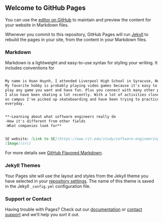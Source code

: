 ## Welcome to GitHub Pages

You can use the [editor on GitHub](https://github.com/223gMoney/SWEN-GITGUB/edit/gh-pages/index.md) to maintain and preview the content for your website in Markdown files.

Whenever you commit to this repository, GitHub Pages will run [Jekyll](https://jekyllrb.com/) to rebuild the pages in your site, from the content in your Markdown files.

### Markdown

Markdown is a lightweight and easy-to-use syntax for styling your writing. It includes conventions for

```markdown

My name is Huan Huynh, I attended Liverpool High School in Syracuse, New York. 
My favorite hobby is probably playing video games because it's easy to 
play any game you want and have fun. Plus you connect with many other people.
I also have been skating a lot recently. With a lot of activities closed
on campus I've picked up skateboarding and have been trying to practice 
everyday.


**-Learning about what software engineers really do
-How it's different from other fields
-What companies look for**


SE website: [Link to SE](https://www.rit.edu/study/software-engineering-bs/)
[Image](src)
```

For more details see [GitHub Flavored Markdown](https://guides.github.com/features/mastering-markdown/).

### Jekyll Themes

Your Pages site will use the layout and styles from the Jekyll theme you have selected in your [repository settings](https://github.com/223gMoney/SWEN-GITGUB/settings). The name of this theme is saved in the Jekyll `_config.yml` configuration file.

### Support or Contact

Having trouble with Pages? Check out our [documentation](https://docs.github.com/categories/github-pages-basics/) or [contact support](https://github.com/contact) and we’ll help you sort it out.
